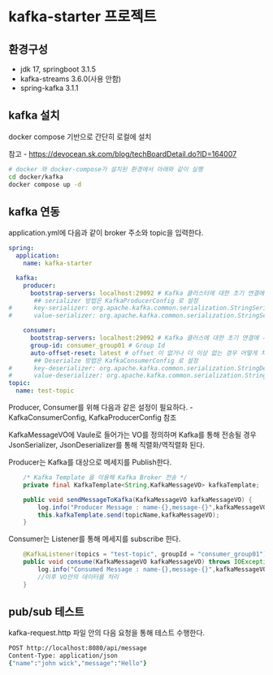 # kafka-starter 프로젝트

## 환경구성

- jdk 17, springboot 3.1.5
- kafka-streams 3.6.0(사용 안함)
- spring-kafka 3.1.1

## kafka 설치

docker compose 기반으로 간단히 로컬에 설치

참고 - https://devocean.sk.com/blog/techBoardDetail.do?ID=164007

```zsh
# docker 와 docker-compose가 설치된 환경에서 아래와 같이 실행
cd docker/kafka
docker compose up -d
```

## kafka 연동

application.yml에 다음과 같이 broker 주소와 topic을 입력한다.

```yml
spring:
  application:
    name: kafka-starter

  kafka:
    producer:
      bootstrap-servers: localhost:29092 # Kafka 클러스터에 대한 초기 연결에 사용할 호스트 : 포트 목록
       ## serializer 방법은 KafkaProducerConfig 로 설정
#      key-serializer: org.apache.kafka.common.serialization.StringSerializer
#      value-serializer: org.apache.kafka.common.serialization.StringSerializer

    consumer:
      bootstrap-servers: localhost:29092 # Kafka 클러스에 대한 초기 연결에 사용할 호스트 : 포트 목록
      group-id: consumer_group01 # Group Id
      auto-offset-reset: latest # offset 이 없거나 더 이상 없는 경우 어떻게 처리할지 전략 결정(earliest,latest)
       ## Deserialze 방법은 KafkaConsumerConfig 로 설정
#      key-deserializer: org.apache.kafka.common.serialization.StringDeserializer
#      value-deserializer: org.apache.kafka.common.serialization.StringDeserializer
topic:
  name: test-topic
```

Producer, Consumer를 위해 다음과 같은 설정이 필요하다. - KafkaConsumerConfig, KafkaProducerConfig 참조

KafkaMessageVO에 Vaule로 들어가는 VO를 정의하며 Kafka를 통해 전송될 경우 JsonSerializer, JsonDeserializer를 통해 직렬화/역직렬화 된다.

Producer는 Kafka를 대상으로 메세지를 Publish한다.

```java   
    /* Kafka Template 을 이용해 Kafka Broker 전송 */
    private final KafkaTemplate<String,KafkaMessageVO> kafkaTemplate;

    public void sendMessageToKafka(KafkaMessageVO kafkaMessageVO) {
        log.info("Producer Message : name-{},message-{}",kafkaMessageVO.getName(), kafkaMessageVO.getMessage());
        this.kafkaTemplate.send(topicName,kafkaMessageVO);
    }
```

Consumer는 Listener를 통해 메세지를 subscribe 한다.
```java
    @KafkaListener(topics = "test-topic", groupId = "consumer_group01")
    public void consume(KafkaMessageVO kafkaMessageVO) throws IOException {
        log.info("Consumed Message : name-{},message-{}",kafkaMessageVO.getName(), kafkaMessageVO.getMessage());
        //이후 VO안의 데이터를 처리
    }
```

## pub/sub 테스트

kafka-request.http 파일 안의 다음 요청을 통해 테스트 수행한다.

```zsh
POST http://localhost:8080/api/message
Content-Type: application/json
{"name":"john wick","message":"Hello"}

```
